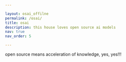 ```yaml
---

layout: osai_offilne
permalink: /osai/
title: osai
description: this house loves open source ai models
nav: true
nav_order: 5

---
```


open source means acceleration of knowledge, yes, yes!!!